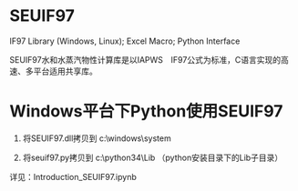 # SEUIF97
IF97 Library (Windows, Linux); Excel Macro; Python Interface

SEUIF97水和水蒸汽物性计算库是以IAPWS　IF97公式为标准，C语言实现的高速、多平台适用共享库。

# Windows平台下Python使用SEUIF97 
  
   1) 将SEUIF97.dll拷贝到 c:\windows\system
   
   2) 将seuif97.py拷贝到 c:\python34\Lib （python安装目录下的Lib子目录）

详见：Introduction_SEUIF97.ipynb
